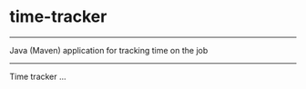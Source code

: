 # time-tracker

*****************************************************
Java (Maven) application for tracking time on the job
*****************************************************

Time tracker ... 
